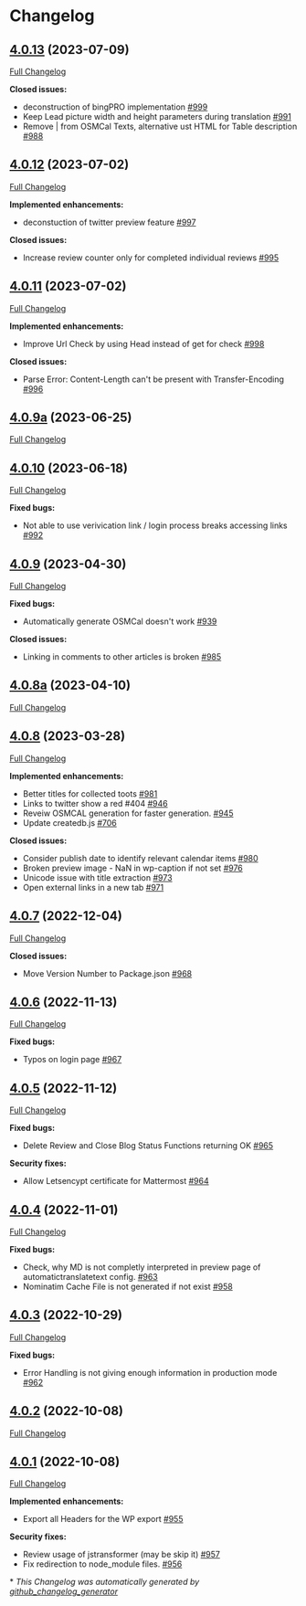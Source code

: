 # Changelog

## [4.0.13](https://github.com/TheFive/osmbc/tree/4.0.13) (2023-07-09)

[Full Changelog](https://github.com/TheFive/osmbc/compare/4.0.12...4.0.13)

**Closed issues:**

- deconstruction of bingPRO implementation [\#999](https://github.com/TheFive/osmbc/issues/999)
- Keep Lead picture width and height parameters during translation [\#991](https://github.com/TheFive/osmbc/issues/991)
- Remove | from OSMCal Texts, alternative ust HTML for Table description [\#988](https://github.com/TheFive/osmbc/issues/988)

## [4.0.12](https://github.com/TheFive/osmbc/tree/4.0.12) (2023-07-02)

[Full Changelog](https://github.com/TheFive/osmbc/compare/4.0.11...4.0.12)

**Implemented enhancements:**

- deconstuction of twitter preview feature [\#997](https://github.com/TheFive/osmbc/issues/997)

**Closed issues:**

- Increase review counter only for completed individual reviews [\#995](https://github.com/TheFive/osmbc/issues/995)

## [4.0.11](https://github.com/TheFive/osmbc/tree/4.0.11) (2023-07-02)

[Full Changelog](https://github.com/TheFive/osmbc/compare/4.0.9a...4.0.11)

**Implemented enhancements:**

- Improve Url Check by using Head instead of get for check [\#998](https://github.com/TheFive/osmbc/issues/998)

**Closed issues:**

- Parse Error: Content-Length can't be present with Transfer-Encoding [\#996](https://github.com/TheFive/osmbc/issues/996)

## [4.0.9a](https://github.com/TheFive/osmbc/tree/4.0.9a) (2023-06-25)

[Full Changelog](https://github.com/TheFive/osmbc/compare/4.0.10...4.0.9a)

## [4.0.10](https://github.com/TheFive/osmbc/tree/4.0.10) (2023-06-18)

[Full Changelog](https://github.com/TheFive/osmbc/compare/4.0.9...4.0.10)

**Fixed bugs:**

- Not able to use verivication link / login process breaks accessing links [\#992](https://github.com/TheFive/osmbc/issues/992)

## [4.0.9](https://github.com/TheFive/osmbc/tree/4.0.9) (2023-04-30)

[Full Changelog](https://github.com/TheFive/osmbc/compare/4.0.8a...4.0.9)

**Fixed bugs:**

- Automatically generate OSMCal doesn't work [\#939](https://github.com/TheFive/osmbc/issues/939)

**Closed issues:**

- Linking in comments to other articles is broken [\#985](https://github.com/TheFive/osmbc/issues/985)

## [4.0.8a](https://github.com/TheFive/osmbc/tree/4.0.8a) (2023-04-10)

[Full Changelog](https://github.com/TheFive/osmbc/compare/4.0.8...4.0.8a)

## [4.0.8](https://github.com/TheFive/osmbc/tree/4.0.8) (2023-03-28)

[Full Changelog](https://github.com/TheFive/osmbc/compare/4.0.7...4.0.8)

**Implemented enhancements:**

- Better titles for collected toots [\#981](https://github.com/TheFive/osmbc/issues/981)
- Links to twitter show a red \#404 [\#946](https://github.com/TheFive/osmbc/issues/946)
- Reveiw OSMCAL generation for faster generation. [\#945](https://github.com/TheFive/osmbc/issues/945)
- Update createdb.js [\#706](https://github.com/TheFive/osmbc/issues/706)

**Closed issues:**

- Consider publish date to identify relevant calendar items [\#980](https://github.com/TheFive/osmbc/issues/980)
- Broken preview image - NaN in wp-caption if not set [\#976](https://github.com/TheFive/osmbc/issues/976)
- Unicode issue with title extraction [\#973](https://github.com/TheFive/osmbc/issues/973)
- Open external links in a new tab [\#971](https://github.com/TheFive/osmbc/issues/971)

## [4.0.7](https://github.com/TheFive/osmbc/tree/4.0.7) (2022-12-04)

[Full Changelog](https://github.com/TheFive/osmbc/compare/4.0.6...4.0.7)

**Closed issues:**

- Move Version Number to Package.json [\#968](https://github.com/TheFive/osmbc/issues/968)

## [4.0.6](https://github.com/TheFive/osmbc/tree/4.0.6) (2022-11-13)

[Full Changelog](https://github.com/TheFive/osmbc/compare/4.0.5...4.0.6)

**Fixed bugs:**

- Typos on login page [\#967](https://github.com/TheFive/osmbc/issues/967)

## [4.0.5](https://github.com/TheFive/osmbc/tree/4.0.5) (2022-11-12)

[Full Changelog](https://github.com/TheFive/osmbc/compare/4.0.4...4.0.5)

**Fixed bugs:**

- Delete Review and Close Blog Status Functions returning OK [\#965](https://github.com/TheFive/osmbc/issues/965)

**Security fixes:**

- Allow Letsencypt certificate for Mattermost [\#964](https://github.com/TheFive/osmbc/issues/964)

## [4.0.4](https://github.com/TheFive/osmbc/tree/4.0.4) (2022-11-01)

[Full Changelog](https://github.com/TheFive/osmbc/compare/4.0.3...4.0.4)

**Fixed bugs:**

- Check, why MD is not completly interpreted in preview page of automatictranslatetext config. [\#963](https://github.com/TheFive/osmbc/issues/963)
- Nominatim Cache File is not generated if not exist [\#958](https://github.com/TheFive/osmbc/issues/958)

## [4.0.3](https://github.com/TheFive/osmbc/tree/4.0.3) (2022-10-29)

[Full Changelog](https://github.com/TheFive/osmbc/compare/4.0.2...4.0.3)

**Fixed bugs:**

- Error Handling is not giving enough information in production mode [\#962](https://github.com/TheFive/osmbc/issues/962)

## [4.0.2](https://github.com/TheFive/osmbc/tree/4.0.2) (2022-10-08)

[Full Changelog](https://github.com/TheFive/osmbc/compare/4.0.1...4.0.2)

## [4.0.1](https://github.com/TheFive/osmbc/tree/4.0.1) (2022-10-08)

[Full Changelog](https://github.com/TheFive/osmbc/compare/4.0.0...4.0.1)

**Implemented enhancements:**

- Export all Headers for the WP export [\#955](https://github.com/TheFive/osmbc/issues/955)

**Security fixes:**

- Review usage of jstransformer \(may be skip it\) [\#957](https://github.com/TheFive/osmbc/issues/957)
- Fix redirection to node\_module files. [\#956](https://github.com/TheFive/osmbc/issues/956)



\* *This Changelog was automatically generated by [github_changelog_generator](https://github.com/github-changelog-generator/github-changelog-generator)*
